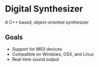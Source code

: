 # Digital Synthesizer
A C++ based, object-oriented synthesizer

## Goals
* Support for MIDI devices
* Compatible on Windows, OSX, and Linux
* Real-time sound output
